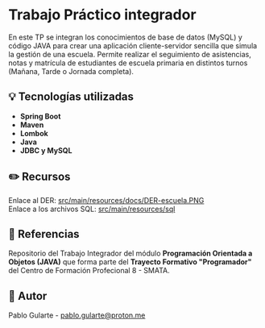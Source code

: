 # Trabajo Práctico integrador

En este TP se integran los conocimientos de base de datos (MySQL) y código JAVA para crear una aplicación cliente-servidor sencilla que simula la gestión de una escuela. Permite realizar el seguimiento de asistencias, notas y matrícula de estudiantes de escuela primaria en distintos turnos (Mañana, Tarde o Jornada completa).

## 💡 Tecnologías utilizadas
- **Spring Boot**
- **Maven**
- **Lombok**
- **Java**
- **JDBC y MySQL**


## ✏️ Recursos
Enlace al DER: [src/main/resources/docs/DER-escuela.PNG](https://github.com/Pablo-Gularte/pablogularte-tpintegrador/blob/main/src/main/resources/docs/DER-escuela.PNG)  
Enlace a los archivos SQL: [src/main/resources/sql](https://github.com/Pablo-Gularte/pablogularte-tpintegrador/tree/main/src/main/resources/sql)


## 📔 Referencias
Repositorio del Trabajo Integrador del módulo **Programación Orientada a Objetos (JAVA)** que forma parte del **Trayecto Formativo "Programador"** del Centro de Formación Profecional 8 - SMATA.

## 👤 Autor
Pablo Gularte - pablo.gularte@proton.me
